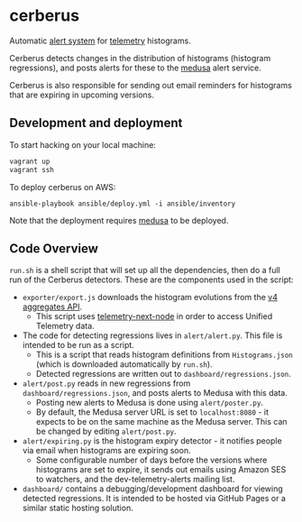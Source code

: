 cerberus
========

Automatic [alert system](http://mozilla.github.io/cerberus/dashboard/) for [telemetry](http://telemetry.mozilla.org/) histograms.

Cerberus detects changes in the distribution of histograms (histogram regressions), and posts alerts for these to the [medusa](https://github.com/mozilla/medusa) alert service.

Cerberus is also responsible for sending out email reminders for histograms that are expiring in upcoming versions.

Development and deployment
--------------------------

To start hacking on your local machine:
```bash
vagrant up
vagrant ssh
```

To deploy cerberus on AWS:
```
ansible-playbook ansible/deploy.yml -i ansible/inventory
```

Note that the deployment requires [medusa](https://github.com/mozilla/medusa) to be deployed.


Code Overview
-------------

`run.sh` is a shell script that will set up all the dependencies, then do a full run of the Cerberus detectors. These are the components used in the script:

* `exporter/export.js` downloads the histogram evolutions from the [v4 aggregates API](https://github.com/vitillo/python_mozaggregator).
  * This script uses [telemetry-next-node](https://www.npmjs.com/package/telemetry-next-node) in order to access Unified Telemetry data.
* The code for detecting regressions lives in `alert/alert.py`. This file is intended to be run as a script.
  * This is a script that reads histogram definitions from `Histograms.json` (which is downloaded automatically by `run.sh`).
  * Detected regressions are written out to `dashboard/regressions.json`.
* `alert/post.py` reads in new regressions from `dashboard/regressions.json`, and posts alerts to Medusa with this data.
  * Posting new alerts to Medusa is done using `alert/poster.py`.
  * By default, the Medusa server URL is set to `localhost:8080` - it expects to be on the same machine as the Medusa server. This can be changed by editing `alert/post.py`.
* `alert/expiring.py` is the histogram expiry detector - it notifies people via email when histograms are expiring soon.
  * Some configurable number of days before the versions where histograms are set to expire, it sends out emails using Amazon SES to watchers, and the dev-telemetry-alerts mailing list.
* `dashboard/` contains a debugging/development dashboard for viewing detected regressions. It is intended to be hosted via GitHub Pages or a similar static hosting solution.
